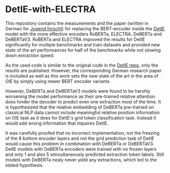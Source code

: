 # DetIE-with-ELECTRA

This repository contains the measurements and the paper (written in German for [Jugend forscht](https://www.jugend-forscht.de/)) for replacing the BERT-encoder inside the [DetIE](https://arxiv.org/abs/2206.12514) model with the more effective encoders RoBERTa, ELECTRA, DeBERTa and DeBERTaV3. RoBERTa and ELECTRA improved the results for DetIE significantly for multiple benchmarks and train datasets and provided new state of the art performances for half of the benchmarks while not slowing down extraction speed.

As the used code is similar to the original code in the [DetIE repo](https://github.com/sberbank-ai/DetIE), only the results are published.
However, the corresponding German research paper is included as well as this work sets the new state of the art in the area of OIE by simply using newer BERT encoder variants. 

However, DeBERTa and DeBERTaV3 models were found to be harshly worsening the model performance as their pre-trained relative attention does hinder the decoder to predict  even one extraction most of the time. It is hypothesized that the relative embedding of DeBERTa pre-trained on classical NLP data cannot include meaningful relative position information on OIE task as it does for DetIE's grid token classification task. Instead it would add wrong information that impaires DetIE.

It was carefully proofed that no incorrect implementation, not the freezing of the 8 bottom encoder layers and not the grid prediction task of DetIE would cause this problem in combination with DeBERTa or DeBERTaV3. DetIE models with DeBERTa encoders were trained with no frozen layers and only 1 and also 5 simoultaneously predicted extraction token labels. Still models with DeBERTa nealy never yield any extractions, which led to the stated hypothesis.





